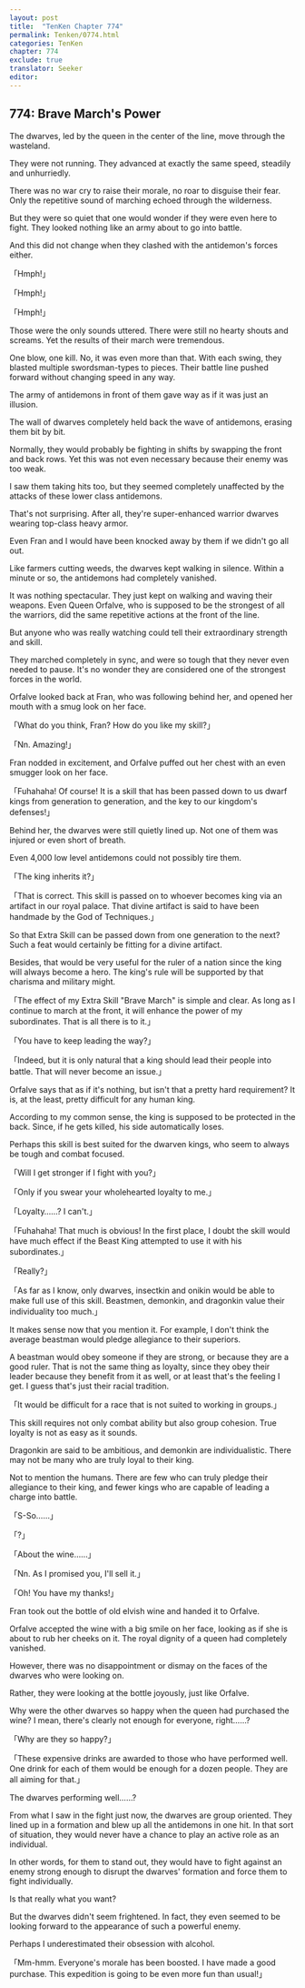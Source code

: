 ```yaml
---
layout: post
title:  "TenKen Chapter 774"
permalink: Tenken/0774.html
categories: TenKen
chapter: 774
exclude: true
translator: Seeker
editor: 
---
```

<h2 id="ch774">774: Brave March's Power</h2>

The dwarves, led by the queen in the center of the line, move through the wasteland.

They were not running. They advanced at exactly the same speed, steadily and unhurriedly.

There was no war cry to raise their morale, no roar to disguise their fear. Only the repetitive sound of marching echoed through the wilderness.

But they were so quiet that one would wonder if they were even here to fight. They looked nothing like an army about to go into battle.

And this did not change when they clashed with the antidemon's forces either.

「Hmph!」

「Hmph!」

「Hmph!」

Those were the only sounds uttered. There were still no hearty shouts and screams. Yet the results of their march were tremendous.

One blow, one kill. No, it was even more than that. With each swing, they blasted multiple swordsman-types to pieces. Their battle line pushed forward without changing speed in any way.

The army of antidemons in front of them gave way as if it was just an illusion.

The wall of dwarves completely held back the wave of antidemons, erasing them bit by bit.

Normally, they would probably be fighting in shifts by swapping the front and back rows. Yet this was not even necessary because their enemy was too weak.

I saw them taking hits too, but they seemed completely unaffected by the attacks of these lower class antidemons.

That's not surprising. After all, they're super-enhanced warrior dwarves wearing top-class heavy armor.

Even Fran and I would have been knocked away by them if we didn't go all out.

Like farmers cutting weeds, the dwarves kept walking in silence. Within a minute or so, the antidemons had completely vanished.

It was nothing spectacular. They just kept on walking and waving their weapons. Even Queen Orfalve, who is supposed to be the strongest of all the warriors, did the same repetitive actions at the front of the line.

But anyone who was really watching could tell their extraordinary strength and skill.

They marched completely in sync, and were so tough that they never even needed to pause. It's no wonder they are considered one of the strongest forces in the world.

Orfalve looked back at Fran, who was following behind her, and opened her mouth with a smug look on her face.

「What do you think, Fran? How do you like my skill?」

「Nn. Amazing!」

Fran nodded in excitement, and Orfalve puffed out her chest with an even smugger look on her face.

「Fuhahaha! Of course! It is a skill that has been passed down to us dwarf kings from generation to generation, and the key to our kingdom's defenses!」

Behind her, the dwarves were still quietly lined up. Not one of them was injured or even short of breath.

Even 4,000 low level antidemons could not possibly tire them.

「The king inherits it?」

「That is correct. This skill is passed on to whoever becomes king via an artifact in our royal palace. That divine artifact is said to have been handmade by the God of Techniques.」

So that Extra Skill can be passed down from one generation to the next? Such a feat would certainly be fitting for a divine artifact.

Besides, that would be very useful for the ruler of a nation since the king will always become a hero. The king's rule will be supported by that charisma and military might.

「The effect of my Extra Skill "Brave March" is simple and clear. As long as I continue to march at the front, it will enhance the power of my subordinates. That is all there is to it.」

「You have to keep leading the way?」

「Indeed, but it is only natural that a king should lead their people into battle. That will never become an issue.」

Orfalve says that as if it's nothing, but isn't that a pretty hard requirement? It is, at the least, pretty difficult for any human king.

According to my common sense, the king is supposed to be protected in the back. Since, if he gets killed, his side automatically loses.

Perhaps this skill is best suited for the dwarven kings, who seem to always be tough and combat focused.

「Will I get stronger if I fight with you?」

「Only if you swear your wholehearted loyalty to me.」

「Loyalty……? I can't.」

「Fuhahaha! That much is obvious! In the first place, I doubt the skill would have much effect if the Beast King attempted to use it with his subordinates.」

「Really?」

「As far as I know, only dwarves, insectkin and onikin would be able to make full use of this skill. Beastmen, demonkin, and dragonkin value their individuality too much.」

It makes sense now that you mention it. For example, I don't think the average beastman would pledge allegiance to their superiors.

A beastman would obey someone if they are strong, or because they are a good ruler. That is not the same thing as loyalty, since they obey their leader because they benefit from it as well, or at least that's the feeling I get. I guess that's just their racial tradition.

「It would be difficult for a race that is not suited to working in groups.」

This skill requires not only combat ability but also group cohesion. True loyalty is not as easy as it sounds.

Dragonkin are said to be ambitious, and demonkin are individualistic. There may not be many who are truly loyal to their king.

Not to mention the humans. There are few who can truly pledge their allegiance to their king, and fewer kings who are capable of leading a charge into battle.

「S-So……」

「?」

「About the wine……」

「Nn. As I promised you, I'll sell it.」

「Oh! You have my thanks!」

Fran took out the bottle of old elvish wine and handed it to Orfalve.

Orfalve accepted the wine with a big smile on her face, looking as if she is about to rub her cheeks on it. The royal dignity of a queen had completely vanished.

However, there was no disappointment or dismay on the faces of the dwarves who were looking on.

Rather, they were looking at the bottle joyously, just like Orfalve.

Why were the other dwarves so happy when the queen had purchased the wine? I mean, there's clearly not enough for everyone, right……?

「Why are they so happy?」

「These expensive drinks are awarded to those who have performed well. One drink for each of them would be enough for a dozen people. They are all aiming for that.」

The dwarves performing well……?

From what I saw in the fight just now, the dwarves are group oriented. They lined up in a formation and blew up all the antidemons in one hit. In that sort of situation, they would never have a chance to play an active role as an individual.

In other words, for them to stand out, they would have to fight against an enemy strong enough to disrupt the dwarves' formation and force them to fight individually.

Is that really what you want?

But the dwarves didn't seem frightened. In fact, they even seemed to be looking forward to the appearance of such a powerful enemy.

Perhaps I underestimated their obsession with alcohol.

「Mm-hmm. Everyone's morale has been boosted. I have made a good purchase. This expedition is going to be even more fun than usual!」



